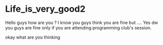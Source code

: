 # Life_is_very_good2

Hello guys how are you ?
I know you guys think you are fine but ....
Yes dw you guys are fine only if you are attending programming club's session.

okay what are you thinking
